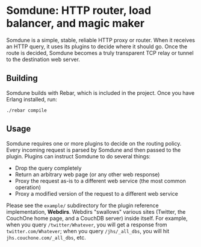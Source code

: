 # Somdune: HTTP router, load balancer, and magic maker

Somdune is a simple, stable, reliable HTTP proxy or router. When it receives an HTTP query, it uses
its plugins to decide where it should go. Once the route is decided, Somdune becomes a truly
transparent TCP relay or tunnel to the destination web server.

## Building

Somdune builds with Rebar, which is included in the project. Once you have Erlang installed, run:

    ./rebar compile

## Usage

Somdune requires one or more plugins to decide on the routing policy. Every incoming request is parsed
by Somdune and then passed to the plugin. Plugins can instruct Somdune to do several things:

* Drop the query completely
* Return an arbitrary web page (or any other web response)
* Proxy the request as-is to a different web service (the most common operation)
* Proxy a modified version of the request to a different web service

Please see the `example/` subdirectory for the plugin reference implementation, **Webdirs**. Webdirs
"swallows" various sites (Twitter, the CouchOne home page, and a CouchDB server) inside itself. For
example, when you query `/twitter/Whatever`, you will get a response from `twitter.com/Whatever`;
when you query `/jhs/_all_dbs`, you will hit `jhs.couchone.com/_all_dbs`, etc.
